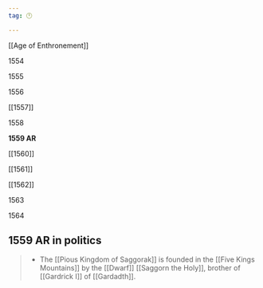 ```yaml
---
tag: 🕛

---
```

[[Age of Enthronement]]


1554

1555

1556

[[1557]]

1558

**1559 AR**

[[1560]]

[[1561]]

[[1562]]

1563

1564



## 1559 AR in politics

>  - The [[Pious Kingdom of Saggorak]] is founded in the [[Five Kings Mountains]] by the [[Dwarf]] [[Saggorn the Holy]], brother of [[Gardrick I]] of [[Gardadth]].






